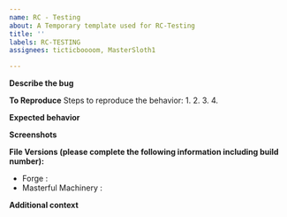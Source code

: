 ```yaml
---
name: RC - Testing
about: A Temporary template used for RC-Testing
title: ''
labels: RC-TESTING
assignees: ticticboooom, MasterSloth1

---
```


**Describe the bug**

**To Reproduce**
Steps to reproduce the behavior:
1. 
2. 
3. 
4. 

**Expected behavior**


**Screenshots**


**File Versions (please complete the following information including build number):**
 - Forge : 
 - Masterful Machinery : 

**Additional context**
